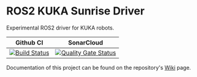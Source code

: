 # ROS2 KUKA Sunrise Driver

Experimental ROS2 driver for KUKA robots.


Github CI | SonarCloud
------------| ---------------
[![Build Status](https://github.com/kroshu/ros2_kuka_sunrise/workflows/CI/badge.svg?branch=master)](https://github.com/kroshu/ros2_kuka_sunrise/actions) | [![Quality Gate Status](https://sonarcloud.io/api/project_badges/measure?project=kroshu_ros2_kuka_drivers&metric=alert_status)](https://sonarcloud.io/dashboard?id=kroshu_ros2_kuka_drivers)

Documentation of this project can be found on the repository's [Wiki](https://github.com/kroshu/ros2_kuka_sunrise/wiki) page.

